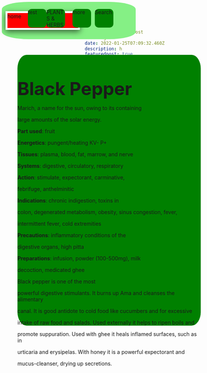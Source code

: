 ```yaml
---
templateKey: blog-post
title: g
date: 2022-01-25T07:09:32.460Z
description: h
featuredpost: true
featuredimage: /img/10091394.jpg
tags:
  - p
---
```

<!--StartFragment-->

<!--StartFragment-->



<html>



<head>



<meta http-equiv="Content-Language" content="en-us">



<meta http-equiv="Content-Type" content="text/html; charset=windows-1252">



<title>New Page 1</title>



</head>



<style>



.head{



position: absolute;

width: 360px;

height: 100px;

z-index: 1;

left: 5px;

top: 5px;

border-radius: 20%;

background-color:#85f085;



}



.home{



position: absolute;

width: 50px;

height: 50px;

z-index: 1;

left: 10px;

top: 25%;

width: 200px;

background-color: red;

box-sizing: border-box;

border: 5px solid white;

overflow: hidden;

box-shadow: 0px 5px 15px 0px rgba(0, 0, 0, 0.6);



}



.test{



position: absolute;

width: 50px;

height: 50px;

z-index: 1;

left: 70px;

top: 19px; border-radius: 20%;

background-color:#008000;



}



.herb{



position: absolute;

width: 50px;

height: 50px;

z-index: 1;

left: 120px;

top: 19px; border-radius: 20%;

background-color:#008000;



}



.more {



position: absolute;

width: 50px;

height: 50px;

z-index: 1;

left: 190px;

top: 19px; border-radius: 20%;

background-color:#008000;



}



.search{



position: absolute;

width: 50px;

height: 50px;

z-index: 1;

left: 250px;

top: 19px; border-radius: 20%;

background-color:#008000;



}



.topic{



position: absolute;

width: 493px;

height: 726px;

z-index: 2;

left: 47px;

top: 147px;

background-image: url('linear-gradient(to%20right%20top,%20#3520c7, #7055d5, #9c87e2, #c6b9ec, #eeecf4');

border-radius:5%; right:100px;

background-color:#008000



}



.subscribe {



position: absolute;

width: 100px;

height: 63px;

z-index: 1;

left: 427px;

top: 19px; border-radius: 20%;

background-color:#008000;



}



.old{



position: absolute;

width: 100px;

height: 63px;

z-index: 1;

left: 450px;

top: 19px; border-radius: 20%;

background-color:#008000;



}



</style>



<body>



<div class="head">



<div class="home">home</div>



<div class="test">test</div>



<div class="herb">PLANTS & HERBS</div>



<div class="more">more</div>



<div class="search">Search</div>



</div>



<div class="TOPIC">



<div id="SUBSCRIBE">



&nbsp;</div>



<header style="box-sizing: inherit; display: flex; margin-bottom: 1em; color: rgb(74, 74, 74); font-family: BlinkMacSystemFont, -apple-system, &quot;Segoe UI&quot;, Roboto, Oxygen, Ubuntu, Cantarell, &quot;Fira Sans&quot;, &quot;Droid Sans&quot;, &quot;Helvetica Neue&quot;, Helvetica, Arial, sans-serif; font-size: 16px; font-style: normal; font-variant-ligatures: normal; font-variant-caps: normal; font-weight: 400; letter-spacing: normal; orphans: 2; text-align: center; text-indent: 0px; text-transform: none; white-space: normal; widows: 2; word-spacing: 0px; -webkit-text-stroke-width: 0px; text-decoration-thickness: initial; text-decoration-style: initial; text-decoration-color: initial;">



</header>



<p class="MsoNormal"><b><font size="7">Black Pepper </font></b></p>



<p class="MsoNormal">Marich, a name for the sun, owing to its containing



large amounts of the solar energy.</p>



<p class="MsoNormal"><b>Part</b> <b>used</b>: fruit</p>



<p class="MsoNormal"><b>Energetics</b>: pungent/heating KV- P+</p>



<p class="MsoNormal"><b>Tissues</b>: plasma, blood, fat, marrow, and nerve</p>



<p class="MsoNormal"><b>Systems</b>: digestive, circulatory, respiratory</p>



<p class="MsoNormal"><b>Action</b>: stimulate, expectorant, carminative,



febrifuge, anthelminitic</p>



<p class="MsoNormal"><b>Indications</b>: chronic indigestion, toxins in



colon, degenerated metabolism, obesity, sinus congestion, fever,



intermittent fever, cold extremities</p>



<p class="MsoNormal"><b>Precautions</b>: inflammatory conditions of the



digestive organs, high pitta</p>



<p class="MsoNormal"><b>Preparations</b>: infusion, powder (100-500mg), milk



decoction, medicated ghee</p>



<p class="MsoNormal" align="justify">Black pepper is one of the most



powerful digestive stimulants. It burns up Ama and cleanses the alimentary



canal. It is good antidote to cold food like cucumbers and for excessive



intake of raw food and salads. Used externally it helps to ripen boils and



promote suppuration. Used with ghee it heals inflamed surfaces, such as in



urticaria and erysipelas. With honey it is a powerful expectorant and



mucus-cleanser, drying up secretions. &nbsp;</p>



<p>&nbsp;&nbsp;</div>



</body>



</html>



<!--EndFragment-->

<!--EndFragment-->